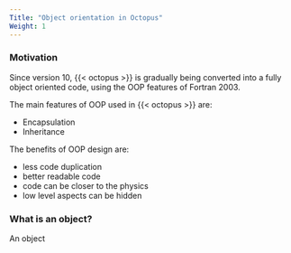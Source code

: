 ```yaml
---
Title: "Object orientation in Octopus"
Weight: 1
---
```



### Motivation 

Since version 10, {{< octopus >}} is gradually being converted into a fully object oriented code, using the OOP features of Fortran 2003.

The main features of OOP used in {{< octopus >}} are:

* Encapsulation
* Inheritance

The benefits of OOP design are:

* less code duplication
* better readable code
* code can be closer to the physics
* low level aspects can be hidden


### What is an object?

An object 

